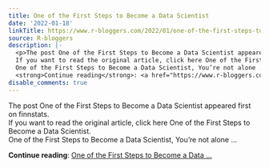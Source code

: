 ```yaml
---
title: One of the First Steps to Become a Data Scientist
date: '2022-01-18'
linkTitle: https://www.r-bloggers.com/2022/01/one-of-the-first-steps-to-become-a-data-scientist/
source: R-bloggers
description: |-
  <p>The post One of the First Steps to Become a Data Scientist appeared first on finnstats.<br />
  If you want to read the original article, click here One of the First Steps to Become a Data Scientist.<br />
  One of the First Steps to Become a Data Scientist, You’re not alone ...</p>
  <strong>Continue reading</strong>: <a href="https://www.r-bloggers.com/2022/01/one-of-the-first-steps-to-become-a-data-scientist/">One of the First Steps to Become a Data ...
disable_comments: true
---
```

<p>The post One of the First Steps to Become a Data Scientist appeared first on finnstats.<br />
If you want to read the original article, click here One of the First Steps to Become a Data Scientist.<br />
One of the First Steps to Become a Data Scientist, You’re not alone ...</p>
<strong>Continue reading</strong>: <a href="https://www.r-bloggers.com/2022/01/one-of-the-first-steps-to-become-a-data-scientist/">One of the First Steps to Become a Data ...